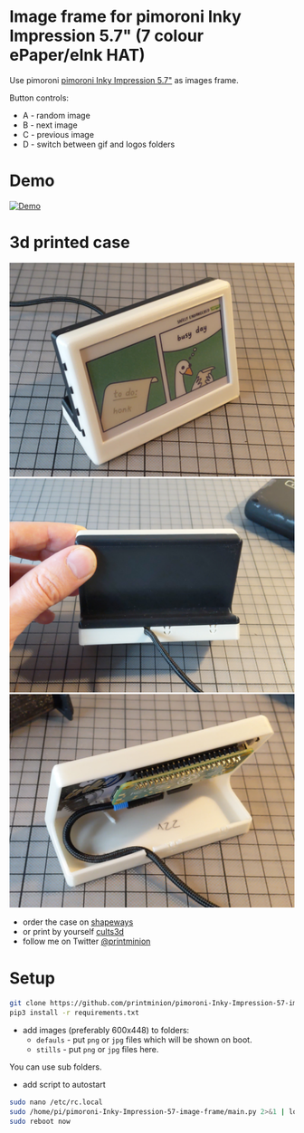 # Image frame for pimoroni Inky Impression 5.7" (7 colour ePaper/eInk HAT)
Use pimoroni [pimoroni Inky Impression 5.7"](https://shop.pimoroni.com/products/inky-impression-5-7) as images frame.

Button controls:
* A - random image
* B - next image
* C - previous image
* D - switch between gif and logos folders

# Demo
[![Demo](https://img.youtube.com/vi/NzTFW20K8aU/0.jpg)](https://www.youtube.com/watch?v=NzTFW20K8aU&list=PLFmnthuksGmwWCHfQgqcG0MAFofTl0-mO&index=1)


# 3d printed case
![](./assets/PXL_20220201_194719814.jpg)
![](./assets/PXL_20220201_192048860.jpg)
![](./assets/PXL_20220201_192012533-cut.jpg)

* order the case on [shapeways](https://www.shapeways.com/product/WHY25YGN8/desktop-case-for-pimoroni-inky-impression-4-quot)
* or print by yourself [cults3d](https://cults3d.com/en/3d-model/gadget/desktop-case-for-pimoroni-inky-impression-4-7-colour-epaper-eink-hat-and-raspberry-pi-zero-3-a)
* follow me on Twitter [@printminion](https://twitter.com/printminion)

# Setup
````bash
git clone https://github.com/printminion/pimoroni-Inky-Impression-57-image-frame.git
pip3 install -r requirements.txt
````
* add images (preferably 600x448) to folders:
  * `defauls` -  put `png` or `jpg` files which will be shown on boot.
  * `stills` - put `png` or `jpg` files here.

You can use sub folders.

* add script to autostart
````bash
sudo nano /etc/rc.local
sudo /home/pi/pimoroni-Inky-Impression-57-image-frame/main.py 2>&1 | logger -t PRINTMINION &
sudo reboot now
````
